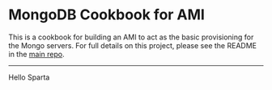 # MongoDB Cookbook for AMI

This is a cookbook for building an AMI to act as the basic provisioning for the Mongo servers. For full details on this project, please see the README in the [main repo](https://github.com/abi-oluwade/engineering-48-group-project-2).

-----------------------------------------------------
Hello Sparta
